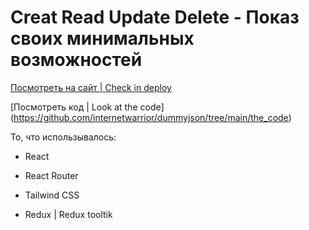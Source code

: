 # Creat Read Update Delete - Показ своих минимальных возможностей

[Посмотреть на сайт | Check in deploy](https://internetwarrior.github.io/dummyjson/)

[Посмотреть код | Look at the code] (https://github.com/internetwarrior/dummyjson/tree/main/the_code)

То, что использывалось:

- React

- React Router

- Tailwind CSS

- Redux | Redux tooltik
